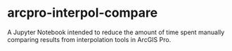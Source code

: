 # arcpro-interpol-compare
A Jupyter Notebook intended to reduce the amount of time spent manually comparing results from interpolation tools in ArcGIS Pro.
